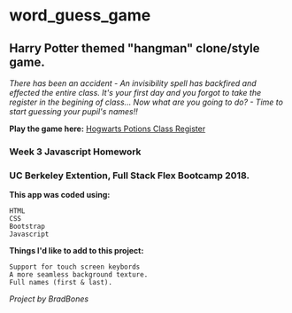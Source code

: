 # word_guess_game

## Harry Potter themed "hangman" clone/style game.

*There has been an accident - An invisibility spell has backfired and effected the entire class. It's your first day and you forgot to take the register in the begining of class... Now what are you going to do? - Time to start guessing your pupil's names!!*

**Play the game here:**
[Hogwarts Potions Class Register](https://bradbones.github.io/word_guess_game/index.html)


### **Week 3 Javascript Homework**
### UC Berkeley Extention, Full Stack Flex Bootcamp 2018.


**This app was coded using:**

    HTML
    CSS
    Bootstrap
    Javascript
    

**Things I'd like to add to this project:**

    Support for touch screen keybords
    A more seamless background texture.
    Full names (first & last).
    

*Project by BradBones*
    
    

    

    
